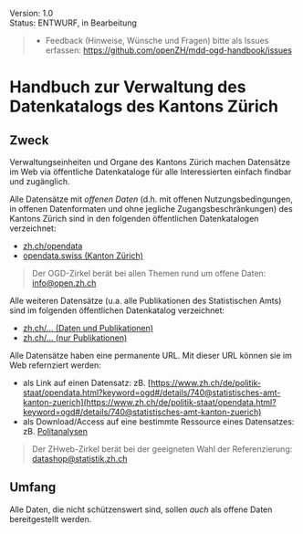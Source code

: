 
Version: 1.0 <br>
Status: ENTWURF, in Bearbeitung

> - Feedback (Hinweise, Wünsche und Fragen) bitte als Issues erfassen: https://github.com/openZH/mdd-ogd-handbook/issues


# Handbuch zur Verwaltung des Datenkatalogs des Kantons Zürich

## Zweck

Verwaltungseinheiten und Organe des Kantons Zürich machen Datensätze im Web via öffentliche Datenkataloge für alle Interessierten einfach findbar und zugänglich.

Alle Datensätze mit *offenen Daten* (d.h. mit offenen Nutzungsbedingungen, in offenen Datenformaten und ohne jegliche Zugangsbeschränkungen) des Kantons Zürich sind in den folgenden öffentlichen Datenkatalogen verzeichnet:
- [zh.ch/opendata](https://www.zh.ch/de/politik-staat/opendata.html?keyword=ogd#/home)
- [opendata.swiss (Kanton Zürich)](https://opendata.swiss/de/organization/kanton-zuerich)

> Der OGD-Zirkel berät bei allen Themen rund um offene Daten: info@open.zh.ch

Alle weiteren Datensätze (u.a. alle Publikationen des Statistischen Amts) sind im folgenden öffentlichen Datenkatalog verzeichnet:
- [zh.ch/... (Daten und Publikationen)](https://www.zh.ch/de/politik-staat/statistik-daten/datenkatalog.html#/home)
- [zh.ch/... (nur Publikationen)](https://www.zh.ch/de/politik-staat/statistik-daten/publikationen.zhweb-noredirect.zhweb-cache.html?keyword=statistik.info#-1026853132)

Alle Datensätze haben eine permanente URL. Mit dieser URL können sie im Web refernziert werden:
- als Link auf einen Datensatz: zB. [https://www.zh.ch/de/politik-staat/opendata.html?keyword=ogd#/details/740@statistisches-amt-kanton-zuerich](https://www.zh.ch/de/politik-staat/opendata.html?keyword=ogd#/details/740@statistisches-amt-kanton-zuerich)
- als Download/Access auf eine bestimmte Ressource eines Datensatzes: zB. [Politanalysen](https://www.zh.ch/de/politik-staat/wahlen-abstimmungen/politanalysen.html)

> Der ZHweb-Zirkel berät bei der geeigneten Wahl der Referenzierung: datashop@statistik.zh.ch

## Umfang

Alle Daten, die nicht schützenswert sind, sollen *auch* als offene Daten bereitgestellt werden.
